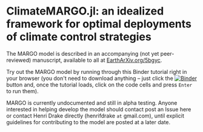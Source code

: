 # ClimateMARGO.jl: an idealized framework for optimal deployments of climate control strategies

The MARGO model is described in an accompanying (not yet peer-reviewed) manuscript, available to all at [EarthArXiv.org/5bgyc](https://eartharxiv.org/5bgyc/).

Try out the MARGO model by running through this Binder tutorial right in your browser (you don't need to download anything – just click the [![Binder](https://mybinder.org/badge_logo.svg)](https://mybinder.org/v2/gh/hdrake/MARGO/master?filepath=notebooks%2F0_MARGO_tutorial.ipynb) button and, once the tutorial loads, click on the code cells and press ``Enter`` to run them).

MARGO is currently undocumented and still in alpha testing. Anyone interested in helping develop the model should contact post an Issue here or contact Henri Drake directly (henrifdrake `at` gmail.com), until explicit guidelines for contributing to the model are posted at a later date.
